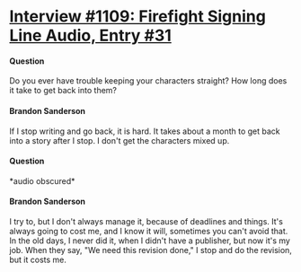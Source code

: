 # [Interview #1109: Firefight Signing Line Audio, Entry #31](https://www.theoryland.com/intvmain.php?i=1109#31)

#### Question

Do you ever have trouble keeping your characters straight? How long does it take to get back into them?

#### Brandon Sanderson

If I stop writing and go back, it is hard. It takes about a month to get back into a story after I stop. I don't get the characters mixed up.

#### Question

\*audio obscured\*

#### Brandon Sanderson

I try to, but I don't always manage it, because of deadlines and things. It's always going to cost me, and I know it will, sometimes you can't avoid that. In the old days, I never did it, when I didn't have a publisher, but now it's my job. When they say, "We need this revision done," I stop and do the revision, but it costs me.

